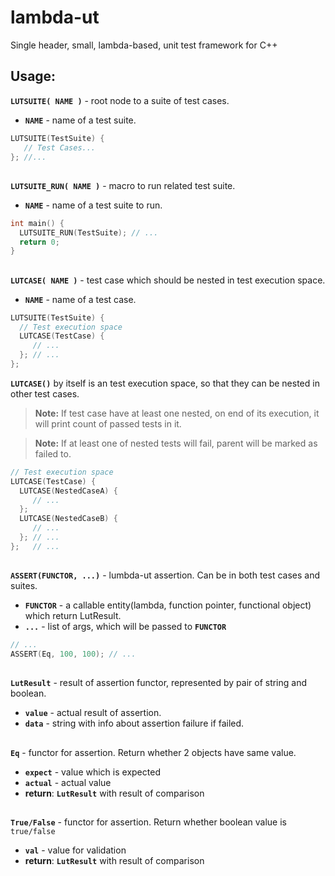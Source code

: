 # lambda-ut

Single header, small, lambda-based, unit test framework for C++

## Usage:

**`LUTSUITE( NAME )`** - root node to a suite of test cases.
* **`NAME`** - name of a test suite.
```cpp
LUTSUITE(TestSuite) {
   // Test Cases...
}; //...
```
##

**`LUTSUITE_RUN( NAME )`** - macro to run related test suite.
* **`NAME`** - name of a test suite to run.
```cpp
int main() {
  LUTSUITE_RUN(TestSuite); // ...
  return 0;
}
```
##

**`LUTCASE( NAME )`** - test case which should be nested in test execution space.
* **`NAME`** - name of a test case.
```cpp
LUTSUITE(TestSuite) {
  // Test execution space
  LUTCASE(TestCase) {
     // ...
  }; // ...
};
```
**`LUTCASE()`** by itself is an test execution space, so that they can be nested in other test cases. 
> **Note:** If test case have at least one nested, on end of its execution, it will print count of passed tests in it.

> **Note:** If at least one of nested tests will fail, parent will be marked as failed to.
```cpp
// Test execution space
LUTCASE(TestCase) {
  LUTCASE(NestedCaseA) {
     // ...
  };
  LUTCASE(NestedCaseB) {
     // ...
  }; // ...
};   // ...
```
##

**`ASSERT(FUNCTOR, ...)`** - lumbda-ut assertion. Can be in both test cases and suites.
* **`FUNCTOR`** - a callable entity(lambda, function pointer, functional object) which return LutResult.
* **`...`** - list of args, which will be passed to **`FUNCTOR`**
```cpp
// ...
ASSERT(Eq, 100, 100); // ...
```
##

**`LutResult`** - result of assertion functor, represented by pair of string and boolean.
* **`value`** - actual result of assertion.
* **`data`**  - string with info about assertion failure if failed.
##

**`Eq`** - functor for assertion. Return whether 2 objects have same value.
* **`expect`** - value which is expected
* **`actual`** - actual value
* **return**: **`LutResult`** with result of comparison
##

**`True/False`** - functor for assertion. Return whether boolean value is `true/false`
* **`val`** - value for validation
* **return**: **`LutResult`** with result of comparison
##
